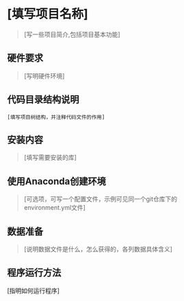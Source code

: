 
# [填写项目名称] 
  
>[写一些项目简介,包括项目基本功能]

## 硬件要求
>[写明硬件环境]
## 代码目录结构说明

<div style='display: none'>
windows生成目录结构树方法（tree）
1. 进入需要生成目录树的文件夹，把地址栏改成cmd，就会直接进入DOS界面，并且已经在当前目录。
2. 使用以下命令：
    tree：在当前目录下打印当前目录的目录结构树（不包含目录下的所有文件）。
    tree /f：在当前目录下打印当前目录的目录结构树（包含目录下的所有文件）。
    tree /f > list.txt，目录结构输出到当前目录下的 list.txt 文件。
（填写完后这段可以删掉）
</div>


```          
[填写项目树结构，并注释代码文件的作用]
```            


## 安装内容

>[填写需要安装的库]

## 使用Anaconda创建环境
>[可选项，可写一个配置文件，示例可见同一个git仓库下的environment.yml文件]

## 数据准备
>[说明数据文件是什么，怎么获得的，各列数据具体含义]

## 程序运行方法

[指明如何运行程序]



